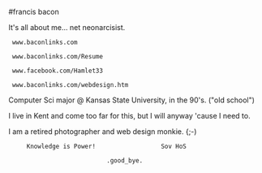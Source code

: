 #francis bacon

It's all about me...    net neonarcisist.

     www.baconlinks.com

     www.baconlinks.com/Resume

     www.facebook.com/Hamlet33

     www.baconlinks.com/webdesign.htm

Computer Sci major @ Kansas State University, in the 90's. ("old school")

I live in Kent and come too far for this, but I will anyway 'cause I need to.

I am a retired photographer and web design monkie.    {;-)


         Knowledge is Power!                  Sov HoS

                               .good_bye.
